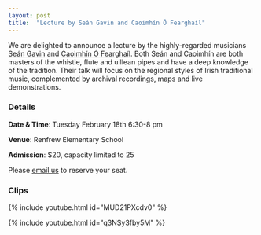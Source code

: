 ```yaml
---
layout: post
title:  "Lecture by Seán Gavin and Caoimhín Ó Fearghaíl"
---
```



We are delighted to announce a lecture by the highly-regarded musicians [Seán Gavin](https://www.seangavinmusic.com/about/) and [Caoimhín Ó Fearghaíl](https://www.caoimhinofearghail.ie/bio). 
Both Seán and Caoimhín are both masters of the whistle, flute and uillean pipes and have a deep knowledge of the tradition. 
Their talk will focus on the regional styles of Irish traditional music, complemented by archival recordings, maps and live demonstrations. 

### Details

**Date & Time**: Tuesday February 18th 6:30-8 pm

**Venue**: Renfrew Elementary School

**Admission**: $20, capacity limited to 25

Please [email us](mailto:info@vsim.ca) to reserve your seat.

### Clips

{% include youtube.html id="MUD21PXcdv0" %}


{% include youtube.html id="q3NSy3fby5M" %}

